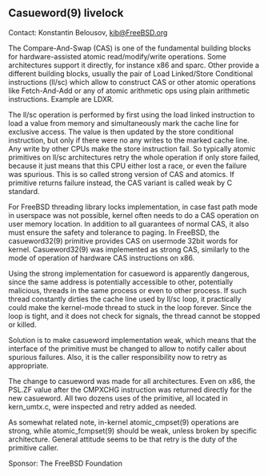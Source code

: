 ## Casueword(9) livelock ##

Contact: Konstantin Belousov, <kib@FreeBSD.org>

The Compare-And-Swap (CAS) is one of the fundamental building blocks
for hardware-assisted atomic read/modify/write operations.  Some
architectures support it directly, for instance x86 and sparc.  Other
provide a different building blocks, usually the pair of Load
Linked/Store Conditional instructions (ll/sc) which allow to construct
CAS or other atomic operations like Fetch-And-Add or any of atomic
arithmetic ops using plain arithmetic instructions.  Example are LDXR.

The ll/sc operation is performed by first using the load linked
instruction to load a value from memory and simultaneously mark the
cache line for exclusive access.  The value is then updated by the
store conditional instruction, but only if there were no any writes to
the marked cache line.  Any write by other CPUs make the store
instruction fail.  So typically atomic primitives on ll/sc
architectures retry the whole operation if only store failed, because
it just means that this CPU either lost a race, or even the failure
was spurious.  This is so called strong version of CAS and atomics.
If primitive returns failure instead, the CAS variant is called weak
by C standard.

For FreeBSD threading library locks implementation, in case fast path
mode in userspace was not possible, kernel often needs to do a CAS
operation on user memory location.  In addition to all guarantees of
normal CAS, it also must ensure the safety and tolerance to paging.
In FreeBSD, the casueword32(9) primitive provides CAS on usermode
32bit words for kernel.  Casueword32(9) was implemented as strong CAS,
similarly to the mode of operation of hardware CAS instructions on
x86.

Using the strong implementation for casueword is apparently dangerous,
since the same address is potentially accessible to other, potentially
malicious, threads in the same process or even to other process.  If
such thread constantly dirties the cache line used by ll/sc loop, it
practically could make the kernel-mode thread to stuck in the loop
forever.  Since the loop is tight, and it does not check for signals,
the thread cannot be stopped or killed.

Solution is to make casueword implementation weak, which means that
the interface of the primitive must be changed to allow to notify
caller about spurious failures.  Also, it is the caller responsibility
now to retry as appropriate.

The change to casueword was made for all architectures.  Even on x86,
the PSL.ZF value after the CMPXCHG instruction was returned directly
for the new casueword.  All two dozens uses of the primitive, all
located in kern_umtx.c, were inspected and retry added as needed.

As somewhat related note, in-kernel atomic_cmpset(9) operations are
strong, while atomic_fcmpset(9) should be weak, unless broken by
specific architecture.  General attitude seems to be that retry is the
duty of the primitive caller.

Sponsor: The FreeBSD Foundation
